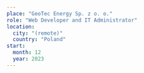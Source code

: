 ```yaml
---
place: "GeoTec Energy Sp. z o. o."
role: "Web Developer and IT Administrator"
location:
  city: "(remote)"
  country: "Poland"
start:
  month: 12
  year: 2023
---
```

<!-- TODO: -->